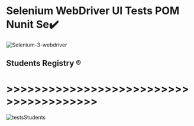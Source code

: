 # Selenium WebDriver UI Tests POM Nunit Se✔️

![Selenium-3-webdriver](https://user-images.githubusercontent.com/90700181/226751799-fd45d817-4f6a-4838-afbe-8756ea486acf.jpg)

## Students Registry ®️

# >>>>>>>>>>>>>>>>>>>>>>>>>>>>>>>>>>>>>>>
![testsStudents](https://user-images.githubusercontent.com/90700181/226751489-6b7908d2-a769-40a1-9c68-f683b0bcff2e.png)
